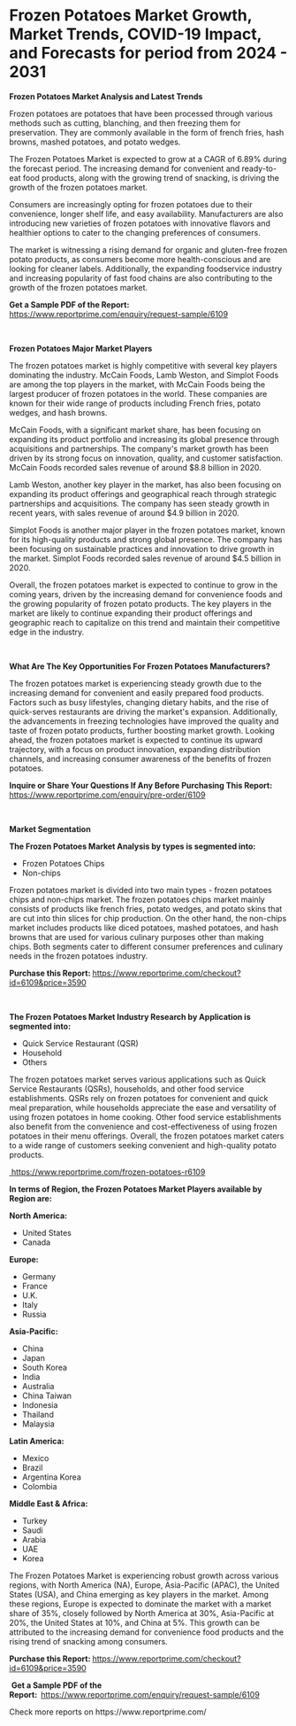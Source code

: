 <p><h1>Frozen Potatoes Market Growth, Market Trends, COVID-19 Impact, and Forecasts for period from 2024 - 2031</h1></p><p><strong>Frozen Potatoes Market Analysis and Latest Trends</strong></p>
<p><p>Frozen potatoes are potatoes that have been processed through various methods such as cutting, blanching, and then freezing them for preservation. They are commonly available in the form of french fries, hash browns, mashed potatoes, and potato wedges.</p><p>The Frozen Potatoes Market is expected to grow at a CAGR of 6.89% during the forecast period. The increasing demand for convenient and ready-to-eat food products, along with the growing trend of snacking, is driving the growth of the frozen potatoes market. </p><p>Consumers are increasingly opting for frozen potatoes due to their convenience, longer shelf life, and easy availability. Manufacturers are also introducing new varieties of frozen potatoes with innovative flavors and healthier options to cater to the changing preferences of consumers.</p><p>The market is witnessing a rising demand for organic and gluten-free frozen potato products, as consumers become more health-conscious and are looking for cleaner labels. Additionally, the expanding foodservice industry and increasing popularity of fast food chains are also contributing to the growth of the frozen potatoes market.</p></p>
<p><strong>Get a Sample PDF of the Report:&nbsp;</strong> <a href="https://www.reportprime.com/enquiry/request-sample/6109">https://www.reportprime.com/enquiry/request-sample/6109</a></p>
<p>&nbsp;</p>
<p><strong>Frozen Potatoes Major Market Players</strong></p>
<p><p>The frozen potatoes market is highly competitive with several key players dominating the industry. McCain Foods, Lamb Weston, and Simplot Foods are among the top players in the market, with McCain Foods being the largest producer of frozen potatoes in the world. These companies are known for their wide range of products including French fries, potato wedges, and hash browns.</p><p>McCain Foods, with a significant market share, has been focusing on expanding its product portfolio and increasing its global presence through acquisitions and partnerships. The company's market growth has been driven by its strong focus on innovation, quality, and customer satisfaction. McCain Foods recorded sales revenue of around $8.8 billion in 2020.</p><p>Lamb Weston, another key player in the market, has also been focusing on expanding its product offerings and geographical reach through strategic partnerships and acquisitions. The company has seen steady growth in recent years, with sales revenue of around $4.9 billion in 2020.</p><p>Simplot Foods is another major player in the frozen potatoes market, known for its high-quality products and strong global presence. The company has been focusing on sustainable practices and innovation to drive growth in the market. Simplot Foods recorded sales revenue of around $4.5 billion in 2020.</p><p>Overall, the frozen potatoes market is expected to continue to grow in the coming years, driven by the increasing demand for convenience foods and the growing popularity of frozen potato products. The key players in the market are likely to continue expanding their product offerings and geographic reach to capitalize on this trend and maintain their competitive edge in the industry.</p></p>
<p>&nbsp;</p>
<p><strong>What Are The Key Opportunities For Frozen Potatoes Manufacturers?</strong></p>
<p><p>The frozen potatoes market is experiencing steady growth due to the increasing demand for convenient and easily prepared food products. Factors such as busy lifestyles, changing dietary habits, and the rise of quick-serves restaurants are driving the market's expansion. Additionally, the advancements in freezing technologies have improved the quality and taste of frozen potato products, further boosting market growth. Looking ahead, the frozen potatoes market is expected to continue its upward trajectory, with a focus on product innovation, expanding distribution channels, and increasing consumer awareness of the benefits of frozen potatoes.</p></p>
<p><strong>Inquire or Share Your Questions If Any Before Purchasing This Report:</strong> <a href="https://www.reportprime.com/enquiry/pre-order/6109">https://www.reportprime.com/enquiry/pre-order/6109</a></p>
<p>&nbsp;</p>
<p><strong>Market Segmentation</strong></p>
<p><strong>The Frozen Potatoes Market Analysis by types is segmented into:</strong></p>
<p><ul><li>Frozen Potatoes Chips</li><li>Non-chips</li></ul></p>
<p><p>Frozen potatoes market is divided into two main types - frozen potatoes chips and non-chips market. The frozen potatoes chips market mainly consists of products like french fries, potato wedges, and potato skins that are cut into thin slices for chip production. On the other hand, the non-chips market includes products like diced potatoes, mashed potatoes, and hash browns that are used for various culinary purposes other than making chips. Both segments cater to different consumer preferences and culinary needs in the frozen potatoes industry.</p></p>
<p><strong>Purchase this Report:&nbsp;</strong><a href="https://www.reportprime.com/checkout?id=6109&price=3590">https://www.reportprime.com/checkout?id=6109&price=3590</a></p>
<p>&nbsp;</p>
<p><strong>The Frozen Potatoes Market Industry Research by Application is segmented into:</strong></p>
<p><ul><li>Quick Service Restaurant (QSR)</li><li>Household</li><li>Others</li></ul></p>
<p><p>The frozen potatoes market serves various applications such as Quick Service Restaurants (QSRs), households, and other food service establishments. QSRs rely on frozen potatoes for convenient and quick meal preparation, while households appreciate the ease and versatility of using frozen potatoes in home cooking. Other food service establishments also benefit from the convenience and cost-effectiveness of using frozen potatoes in their menu offerings. Overall, the frozen potatoes market caters to a wide range of customers seeking convenient and high-quality potato products.</p></p>
<p><a href="https://www.reportprime.com/frozen-potatoes-r6109">&nbsp;https://www.reportprime.com/frozen-potatoes-r6109</a></p>
<p><strong>In terms of Region, the Frozen Potatoes Market Players available by Region are:</strong></p>
<p>
    <p> <strong> North America: </strong>
        <ul>
            <li>United States</li>
            <li>Canada</li>
        </ul>
        </p> 
    <p> <strong> Europe: </strong>
        <ul>
            <li>Germany</li>
            <li>France</li>
            <li>U.K.</li>
            <li>Italy</li>
            <li>Russia</li>
        </ul>
        </p> 
    <p> <strong> Asia-Pacific: </strong>
        <ul>
            <li>China</li>
            <li>Japan</li>
            <li>South Korea</li>
            <li>India</li>
            <li>Australia</li>
            <li>China Taiwan</li>
            <li>Indonesia</li>
            <li>Thailand</li>
            <li>Malaysia</li>
        </ul>
        </p> 
    <p> <strong> Latin America: </strong>
        <ul>
            <li>Mexico</li>
            <li>Brazil</li>
            <li>Argentina Korea</li>
            <li>Colombia</li>
        </ul>
        </p> 
    <p> <strong> Middle East & Africa: </strong>
        <ul>
            <li>Turkey</li>
            <li>Saudi</li>
            <li>Arabia</li>
            <li>UAE</li>
            <li>Korea</li>
        </ul>
    </p>
    </p>
<p><p>The Frozen Potatoes Market is experiencing robust growth across various regions, with North America (NA), Europe, Asia-Pacific (APAC), the United States (USA), and China emerging as key players in the market. Among these regions, Europe is expected to dominate the market with a market share of 35%, closely followed by North America at 30%, Asia-Pacific at 20%, the United States at 10%, and China at 5%. This growth can be attributed to the increasing demand for convenience food products and the rising trend of snacking among consumers.</p></p>
<p><strong>Purchase this Report: </strong><a href="https://www.reportprime.com/checkout?id=6109&price=3590">https://www.reportprime.com/checkout?id=6109&price=3590</a></p>
<p>&nbsp;<strong>Get a Sample PDF of the Report:&nbsp;&nbsp;</strong><a href="https://www.reportprime.com/enquiry/request-sample/6109">https://www.reportprime.com/enquiry/request-sample/6109</a></p>
<p><strong></strong></p>
<p>Check more reports on https://www.reportprime.com/</p>